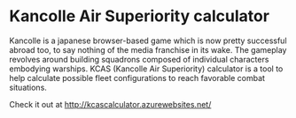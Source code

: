 # Kancolle Air Superiority calculator

Kancolle is a japanese browser-based game which is now pretty successful abroad too, to say nothing of the media franchise in its wake.
The gameplay revolves around building squadrons composed of individual characters embodying warships.
KCAS (Kancolle Air Superiority) calculator is a tool to help calculate possible fleet configurations to reach favorable combat situations.

Check it out at http://kcascalculator.azurewebsites.net/

